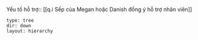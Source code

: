 Yếu tố hỗ trợ:: [[q.i Sếp của Megan hoặc Danish đồng ý hỗ trợ nhân viên]]

```breadcrumbs
type: tree
dir: down
layout: hierarchy
```